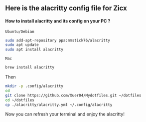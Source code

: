 ## Here is the alacritty config file for Zicx
#### How to install alacritty and its config on your PC ?
`Ubuntu/Debian`
```bash
sudo add-apt-repository ppa:mmstick76/alacritty 
sudo apt update
sudo apt install alacritty
```

`Mac`
```bash
brew install alacritty
```

Then
```bash
mkdir -p .config/alacritty
cd
git clone https://github.com/Xuer04/Mydotfiles.git ~/dotfiles
cd ~/dotfiles
cp ./alacritty/alacritty.yml ~/.config/alacritty
```
Now you can refresh your terminal and enjoy the alacritty! 
